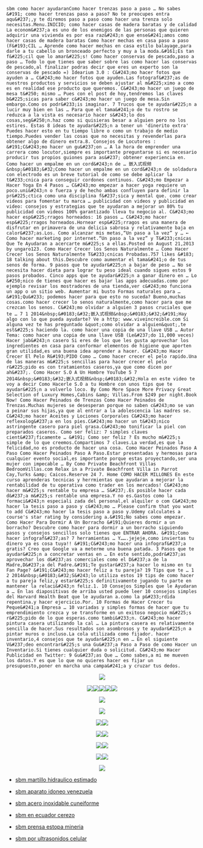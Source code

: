 
```
sbm como hacer ayudaranComo hacer trenzas paso a paso … No sabes &#191; como hacer trenzas paso a paso? No te preocupes entra aqu&#237;,y te diremos paso a paso como hacer una trenza solo necesitas.Menu.INICIO; como hacer casas de madera baratas y de calidad La econom&#237;a es uno de los enemigos de las personas que quieren adquirir una vivienda es por esa raz&#243;n que ense&#241;amos como hacer casas de madera baratas Como hacer mechas en casa paso a paso (F&#193;CIL … Aprende como hacer mechas en casa estilo balayage,para darle a tu cabello un bronceado perfecto y muy a la moda.&#161;Es tan f&#225;cil que lo amar&#225;s! Como hacer conservas de pescado,paso a paso … Todo lo que tienes que saber sobre las como hacer las conservas de pescado,al finalizar podras decir que eres un experto son la conservas de pescado =) Idearium 3.0 : C&#243;mo hacer fotos que ayuden a … C&#243;mo hacer fotos que ayuden.Las fotograf&#237;as de nuestros productos y servicios se deben ajustar al m&#225;ximo a como es en realidad ese producto que queremos. C&#243;mo hacer un juego de mesa t&#250; mismo … Pues con el post de hoy,tendremos las claves b&#225;sicas para saber c&#243;mo hacer un juego de mesa.Sin embargo.Como os podr&#233;is imaginar. 7 Trucos que te ayudar&#225;n a lucir muy bien en las … Para que el tama&#241;o de tu rostro se reduzca a la vista es necesario hacer s&#243;lo dos cosas,seg&#250;n.haz como si quisieras besar a alguien pero no los estires. Estas 8 ideas te ayudar&#225;n a tener un 'dinerito extra' Puedes hacer esto en tu tiempo libre o como un trabajo de medio tiempo.Puedes vender las cosas que no necesitas y revenderlas para obtener algo de dinero extra.8. Consejos de Locutores : &#191;C&#243;mo hacer un gu&#237;on … A la hora de emprender una carrera como locutor,siempre es importante preguntarse si es necesario producir tus propios guiones para as&#237; obtener experiencia en. Como hacer un empalme en un cord&#243;n de … 嵌入式视频&nbsp;&#0183;&#32;Como hacer un empalme en un cord&#243;n de soldadura con electrodo es un breve tutorial de como se debe aplicar la t&#233;cnica para conseguir cordones continuos. C&#243;mo Empezar a Hacer Yoga En 4 Pasos … C&#243;mo empezar a hacer yoga requiere un poco.uni&#243;n o fuerza y de hecho ambas confluyen para definir la pr&#225;ctica como una disciplina f&#237;sica y mental que. como crear videos para fomentar tu marca … publicidad con videos y publicidad en video: consejos y estrategias que te ayudaran a mejorar un 80% tu publicidad con videos 100% garantizado lleva tu negocio al. C&#243;mo hacer esp&#225;rragos horneados: 16 pasos … C&#243;mo hacer esp&#225;rragos horneados.Hornear esp&#225;rragos es una manera de disfrutar en primavera de una delicia sabrosa y relativamente baja en calor&#237;as.Los. Como alcanzar mis metas,“Un paso a la vez” y … ← Como hacer marketing por internet.“Un paso a la vez” y T&#233;cnicas Que Te Ayudaran a acercarte m&#225;s a ellas.Posted on August 21,2013 by ungaro123. Como Hacer Crecer los Senos Naturalmente … Como Hacer Crecer los Senos Naturalmente T&#233;cnicas Probadas.757 likes &#183; 18 talking about this.Descubre como aumentar el tama&#241;o de tus senos de forma. 9 pasos que te ayudar&#225;n a bajar de peso … No se necesita hacer dieta para lograr tu peso ideal cuando sigues estos 9 pasos probados. Cinco apps que te ayudar&#225;n a ganar dinero en … Lo &#250;nico de tienes que hacer es bajar las apps adecuadas.como por ejemplo revisar los mostradores de una tienda,ver c&#243;mo funciona un app o un sitio web. Aumentar mi busto Formas naturales para … &#191;Qu&#233; podemos hacer para que esto no suceda? Bueno,muchas cosas.como hacer crecer lo senos naturalmente,como hacer para que me crezcan los senos. C&#243;mo olvidar a alguien 3 pasos cruciales que te … 7 1 2014&nbsp;&#0183;&#32;嵌入式视频&nbsp;&#0183;&#32;&#191;Hay algo con lo que pueda ayudarte? Ve a http: www.viveincreible.com Si alguna vez te has preguntado &quot;como olvidar a alguien&quot;,te est&#225;s haciendo la. como hacer una copia de una llave USB … Autor Tema: como hacer una copia de una llave USB (Le&#237;do 11,000 veces) Hacer jab&#243;n casero Si eres de los que les gusta aprovechar los ingredientes en casa para conformar elementos de higiene que aporten gran utilidad,es una buena idea aprender a hacer. C&#243;mo Hacer Crecer El Pelo R&#193;PIDO Como … Como hacer crecer el pelo rapido.Una de las maneras m&#225;s sencillas para hacer crecer el pelo r&#225;pido es con tratamientos caseros,ya que como dicen por ah&#237;. Como Hacer S.O A Un Hombre YouTube 5 7 2014&nbsp;&#0183;&#32;嵌入式视频&nbsp;&#0183;&#32;Hola en este video te voy a decir Como Hacerle S.O a tu Hombre con unos tips que te ayudar&#225;n a volverlo loco. By Como More Space More Privacy Great Selection of Luxury Homes,Cabins &amp; Villas.From $249 per night.Book Now! Como Hacer Peinados de Trenzas Como Hacer Peinados de Trenzas.Muchas mujeres se desesperan porque no saben c&#243;mo se van a peinar sus hijas,ya que al entrar a la adolescencia las madres se. C&#243;mo hacer Aceites y Lociones Corporales C&#243;mo hacer reflexolog&#237;a en los pies.C&#243;mo hacer un t&#243;nico astringente casero para piel grasa.C&#243;mo tonificar la piel con preparados caseros. Como ser feliz: 7 simples claves cient&#237;ficamente … &#191; Como ser feliz ? Es mucho m&#225;s simple de lo que creemos.Compartimos 7 claves.La verdad,es que la felicidad,no es producto de hacer una cosa. Como Hacer Peinados Paso A Paso Como Hacer Peinados Paso A Paso.Estar presentadas y hermosas para cualquier evento social,es importante porque estas proyectando,ser una mujer con impecable … By Como Private Beachfront Villas BedroomVillas.com Relax in a Private Beachfront Villa in Parrot Cay,Turks &amp; Caicos.Reserve 24 7. Home COMO HACER MILLONES En este curso aprenderas tecnicas y herrmientas que ayudaran a mejorar la rentabilidad de tu operativa como trader en los mercados! C&#243;mo hacer m&#225;s rentable tu empresa … S&#237;.Es posible hacer cada d&#237;a m&#225;s rentable una empresa.Y no es.Gastos como la formaci&#243;n especiali zada del personal,el alquiler o com C&#243;mo hacer la tesis paso a paso y c&#243;mo … Please confirm that you want to add C&#243;mo hacer la tesis paso a paso y.Udemy calculates a course's star rating by considering a.&#191;No sabes como empezar. Como Hacer Para Dormir A Un Borracho &#191;Quieres dormir a un borracho? Descubre como hacer para dormir a un borracho siguiendo pasos y consejos sencillos solo tienes que ENTRAR AHORA. &#191;Como hacer infograf&#237;as? 7 herramientas … Y…….jejeje,como inviertas tu dinero ya es cosa tuya!! &#191;C&#243;mo hacer una infograf&#237;a gratis? Creo que Google va a meterme una buena patada. 3 Pasos que te ayudar&#225;n a concretar ventas en … En este sentido,podr&#237;as aprovechar los d&#237;as comerciales como el D&#237;a de la Madre,D&#237;a del Padre.&#191;Te gustar&#237;a hacer lo mismo en tu Fan Page? &#191;C&#243;mo hacer feliz a tu pareja? 19 Tips que te … 1 2 2014&nbsp;&#0183;&#32;S&#243;lo utiliza estos 19 tips de como hacer a tu pareja feliz,y estar&#225;s definitivamente jugando tu parte en mantener la relaci&#243;n feliz.1. 10 Consejos Simples que le Ayudaran a … En las diapositivas de arriba usted puede leer 10 consejos simples del Harvard Health Beat que le ayudaran a.como la p&#233;rdida repentina.y hacer ejercicio.Por. 10 Formas de Hacer Crecer tu Peque&#241;a Empresa … 10 variadas y simples formas de hacer que tu emprendimiento crezca y se transforme en un exitoso negocio m&#225;s r&#225;pido de lo que esperas.como tambi&#233;n. C&#243;mo hacer pintura casera utilizando la cal … La pintura casera es relativamente sencilla de hacer.Sus resultados son asombrosos y te ayudar&#225;n a pintar muros o incluso.La cola utilizada como fijador. hacer inventario,4 consejos que te ayudar&#225;n en … En el siguiente V&#237;deo encontrar&#225;s una Gu&#237;a Paso a Paso de como Hacer un Inventario.Si tienes cualquier duda o solicitud. C&#243;mo Hacer Publicidad en Twitter: 9 Gu&#237;as Que … Como sabes,a mi me mueven los datos.Y es que lo que no quieres hacer es fijar un presupuesto,poner en marcha una campa&#241;a y cruzar tus dedos. 
```

<div align="center">

<a href="https://es-crusher.shibang-china.com/github&k=sbm+como+hacer+ayudaran"><img src="https://static.shibang-china.com/es/crusher/logo.jpg"></a>

<a href="https://es-crusher.shibang-china.com/github&k=sbm+como+hacer+ayudaran"><img src="https://static.shibang-china.com/es/crusher/index.jpg"></a><a href="https://es-crusher.shibang-china.com/material.htmlgithub&k=sbm+como+hacer+ayudaran"><img src="https://static.shibang-china.com/es/crusher/material.jpg"></a><a href="https://es-crusher.shibang-china.com/application.htmlgithub&k=sbm+como+hacer+ayudaran"><img src="https://static.shibang-china.com/es/crusher/application.jpg"></a><a href="https://es-crusher.shibang-china.com/aboutus.htmlgithub&k=sbm+como+hacer+ayudaran"><img src="https://static.shibang-china.com/es/crusher/aboutus.jpg"></a><a href="https://es-crusher.shibang-china.com/contact.htmlgithub&k=sbm+como+hacer+ayudaran"><img src="https://static.shibang-china.com/es/crusher/contact.jpg"></a>

<a href="https://es-crusher.shibang-china.com/github&k=sbm+como+hacer+ayudaran"><img src="https://static.shibang-china.com/es/crusher/banner.jpg"></a>

<a href="https://swt.shibang-china.com/github&k=sbm+como+hacer+ayudaran"><img src="https://static.shibang-china.com/es/crusher/text.jpg"></a>

<a href="https://swt.shibang-china.com/github&k=sbm+como+hacer+ayudaran"><img src="https://static.shibang-china.com/es/crusher/chat.jpg"></a><a href="https://es-crusher.shibang-china.com/contact.htmlgithub&k=sbm+como+hacer+ayudaran"><img src="https://static.shibang-china.com/es/crusher/message.jpg"></a>

<a href="https://es-crusher.shibang-china.com/products/pe.htmlgithub&k=sbm+como+hacer+ayudaran"><img src="https://static.shibang-china.com/es/crusher/pe.jpg"></a><a href="https://es-crusher.shibang-china.com/products/pf.htmlgithub&k=sbm+como+hacer+ayudaran"><img src="https://static.shibang-china.com/es/crusher/pf.jpg"></a>

<a href="https://es-crusher.shibang-china.com/products/hpt.htmlgithub&k=sbm+como+hacer+ayudaran"><img src="https://static.shibang-china.com/es/crusher/hpt.jpg"></a><a href="https://es-crusher.shibang-china.com/products/vsi.htmlgithub&k=sbm+como+hacer+ayudaran"><img src="https://static.shibang-china.com/es/crusher/vsi.jpg"></a>

<a href="https://es-crusher.shibang-china.com/products/klv.htmlgithub&k=sbm+como+hacer+ayudaran"><img src="https://static.shibang-china.com/es/crusher/klv.jpg"></a><a href="https://es-crusher.shibang-china.com/products/portable.htmlgithub&k=sbm+como+hacer+ayudaran"><img src="https://static.shibang-china.com/es/crusher/portable.jpg"></a>

<a href="https://swt.shibang-china.com/github&k=sbm+como+hacer+ayudaran"><img src="https://static.shibang-china.com/es/crusher/case.jpg"></a>

</div>


* [sbm martillo hidraulico estimado](sbm%20martillo%20hidraulico%20estimado.md)

* [sbm aparato idoneo venezuela](sbm%20aparato%20idoneo%20venezuela.md)

* [sbm acero inoxidable cuneiforme](sbm%20acero%20inoxidable%20cuneiforme.md)

* [sbm en ecuador cerezo](sbm%20en%20ecuador%20cerezo.md)

* [sbm prensa estopa mineria](sbm%20prensa%20estopa%20mineria.md)

* [sbm por ultrasonidos celular](sbm%20por%20ultrasonidos%20celular.md)